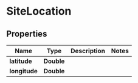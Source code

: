 

# SiteLocation

## Properties

Name | Type | Description | Notes
------------ | ------------- | ------------- | -------------
**latitude** | **Double** |  | 
**longitude** | **Double** |  | 



